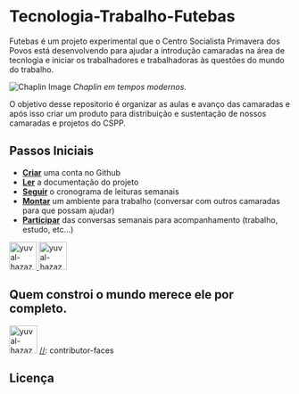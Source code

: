 # Tecnologia-Trabalho-Futebas 

Futebas é um projeto experimental que o Centro Socialista Primavera dos Povos está desenvolvendo para ajudar a introdução 
camaradas na área de tecnlogia e iniciar  os trabalhadores e trabalhadoras às questões do mundo 
do trabalho.


![Chaplin Image](https://cdn.goconqr.com/uploads/media/image/12347159/desktop_bdfb79c3-cba6-42c8-b1e4-96d33826c8cb.jpg)
*Chaplin em tempos modernos.*

O objetivo desse repositorio é organizar as aulas e avanço das camaradas e após isso criar um produto para distribuição e sustentação de nossos camaradas e projetos do CSPP.

## Passos Iniciais

- **[Criar](https://docs.github.com/pt/get-started/onboarding/getting-started-with-your-github-account)** uma conta no Github
- **[Ler](/docs/)** a documentação do projeto
- **[Seguir](/cronograma/)** o cronograma de leituras semanais
- **[Montar](/docs/)** um ambiente para trabalho (conversar com outros camaradas para que possam ajudar)
- **[Participar](/docs/)** das conversas semanais para acompanhamento (trabalho, estudo, etc...)



<a href="https://t.me/csprimaveradospovos" style="background-image: url(https://telegram.org/img/apple-touch-icon.png)"  width="50" height="50">
<img src="https://telegram.org/img/apple-touch-icon.png" title="yuval-hazaz" width="49" height="50">
</a>

<a href="https://chat.whatsapp.com/B9DWKTSq6JJBNI3fgk73Nn">
<img src="https://criar.wa.link/static/WhatsApp-0e878a0fa68c61b06e781cee2e6bc71f.svg" title="yuval-hazaz" width="50" height="50">
</a>




## Quem constroi o mundo merece ele por completo.

[//]: contributor-faces
<a href="https://github.com/guineitor"><img src="https://avatars.githubusercontent.com/u/5486512?v=4" title="yuval-hazaz" width="50" height="50"></a>
[//]: contributor-faces

## Licença